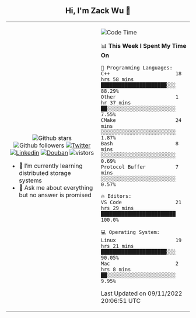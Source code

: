 <h2 align="center"> Hi, I'm Zack Wu 👋 </h2>

<table>
    <tr>
        <td valign="center" width="50%">
            <p align="center">
              <img src="https://img.shields.io/github/stars/izackwu?style=social" alt="Github stars" />
              <img src="https://img.shields.io/github/followers/izackwu?style=social" alt="Github followers" />
              <a href="https://twitter.com/_zackwu"><img src="https://img.shields.io/badge/@__zackwu-1DA1F2?style=flat&logo=Twitter&logoColor=white" alt="Twitter"/></a>
              <a href="https://www.linkedin.com/in/izackwu/?locale=en_US"><img src="https://img.shields.io/badge/@izackwu-0073b1?style=flat&logo=LinkedIn&logoColor=white" alt="Linkedin" /></a>
              <a href="https://www.douban.com/people/keith1"><img src="https://img.shields.io/badge/@keith1-007722?style=flat&logo=Douban&logoColor=white" alt="Douban" /></a>
              <img src="https://visitor-badge.glitch.me/badge?page_id=keithnull" alt="vistors" />
            </p>
            <ul>
                <li>🌱 I’m currently learning distributed storage systems</li>
                <li>💬 Ask me about everything but no answer is promised</li>
            </ul>
        </td>
       <td valign="top" width="50%">
    
<!--START_SECTION:waka-->
![Code Time](http://img.shields.io/badge/Code%20Time-2%2C112%20hrs%2024%20mins-blue)

📊 **This Week I Spent My Time On** 

```text
💬 Programming Languages: 
C++                      18 hrs 58 mins      ██████████████████████░░░   88.29% 
Other                    1 hr 37 mins        ██░░░░░░░░░░░░░░░░░░░░░░░   7.55% 
CMake                    24 mins             ░░░░░░░░░░░░░░░░░░░░░░░░░   1.87% 
Bash                     8 mins              ░░░░░░░░░░░░░░░░░░░░░░░░░   0.69% 
Protocol Buffer          7 mins              ░░░░░░░░░░░░░░░░░░░░░░░░░   0.57%

🔥 Editors: 
VS Code                  21 hrs 29 mins      █████████████████████████   100.0%

💻 Operating System: 
Linux                    19 hrs 21 mins      ██████████████████████░░░   90.05% 
Mac                      2 hrs 8 mins        ██░░░░░░░░░░░░░░░░░░░░░░░   9.95%

```


 Last Updated on 09/11/2022 20:06:51 UTC
<!--END_SECTION:waka-->
</td></tr>
</table>


